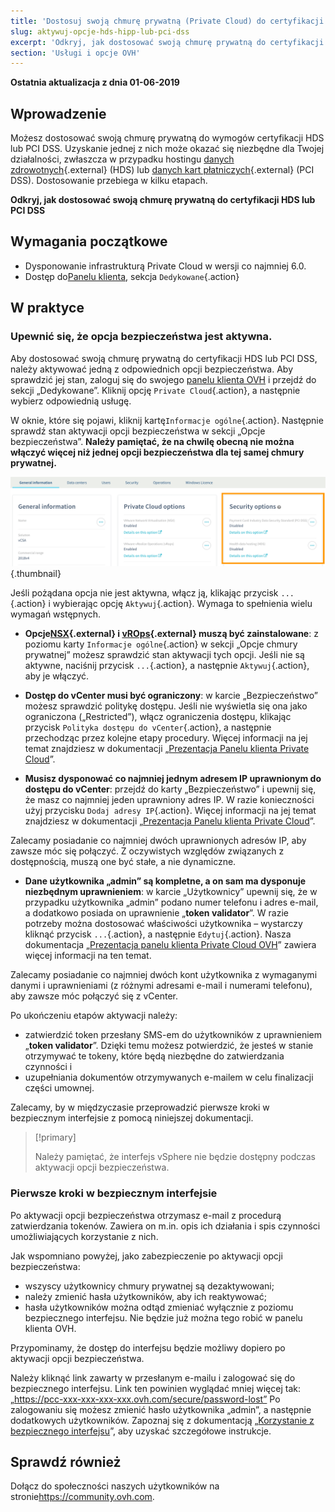 ```yaml
---
title: 'Dostosuj swoją chmurę prywatną (Private Cloud) do certyfikacji HDS lub PCI DSS'
slug: aktywuj-opcje-hds-hipp-lub-pci-dss
excerpt: 'Odkryj, jak dostosować swoją chmurę prywatną do certyfikacji HDS lub PCI DSS'
section: 'Usługi i opcje OVH'
---
```


**Ostatnia aktualizacja z dnia 01-06-2019**

## Wprowadzenie

Możesz dostosować swoją chmurę prywatną do wymogów certyfikacji HDS lub PCI DSS. Uzyskanie jednej z nich może okazać się niezbędne dla Twojej działalności, zwłaszcza w przypadku hostingu [danych zdrowotnych](https://www.ovhcloud.com/pl/enterprise/solutions/certified-cloud-solutions/healthcare-data-hosting-hds/){.external} (HDS) lub [danych kart płatniczych](https://www.ovh.pl/private-cloud/payment-infrastructure/pci-dss.xml){.external} (PCI DSS). Dostosowanie przebiega w kilku etapach.

**Odkryj, jak dostosować swoją chmurę prywatną do certyfikacji HDS lub PCI DSS**

## Wymagania początkowe

- Dysponowanie infrastrukturą Private Cloud w wersji co najmniej 6.0.
- Dostęp do[Panelu klienta](https://www.ovh.com/auth/?action=gotomanager), sekcja `Dedykowane`{.action}

## W praktyce

### Upewnić się, że opcja bezpieczeństwa jest aktywna.

Aby dostosować swoją chmurę prywatną do certyfikacji HDS lub PCI DSS, należy aktywować jedną z odpowiednich opcji bezpieczeństwa. Aby sprawdzić jej stan, zaloguj się do swojego [panelu klienta OVH](https://www.ovh.com/auth/?action=gotomanager) i przejdź do sekcji „Dedykowane”. Kliknij opcję `Private Cloud`{.action}, a następnie wybierz odpowiednią usługę. 

W oknie, które się pojawi, kliknij kartę`Informacje ogólne`{.action}. Następnie sprawdź stan aktywacji opcji bezpieczeństwa w sekcji „Opcje bezpieczeństwa”. **Należy pamiętać, że na chwilę obecną nie można włączyć więcej niż jednej opcji bezpieczeństwa dla tej samej chmury prywatnej.**

![hdspcidsscompliance](images/HomeSDDCManager.png){.thumbnail}

Jeśli pożądana opcja nie jest aktywna, włącz ją, klikając przycisk `...`{.action} i wybierając opcję `Aktywuj`{.action}. Wymaga to spełnienia wielu wymagań wstępnych.

- **Opcje[NSX](https://www.ovh.pl/private-cloud/opcje//nsx.xml){.external} i [vROps](https://www.ovh.pl/private-cloud/opcje//vrops.xml){.external} muszą być zainstalowane**\: z poziomu karty `Informacje ogólne`{.action} w sekcji „Opcje chmury prywatnej” możesz sprawdzić stan aktywacji tych opcji. Jeśli nie są aktywne, naciśnij przycisk `...`{.action}, a następnie `Aktywuj`{.action}, aby je włączyć.

- **Dostęp do vCenter musi być ograniczony**\: w karcie „Bezpieczeństwo”  możesz sprawdzić politykę dostępu. Jeśli nie wyświetla się ona jako ograniczona („Restricted”), włącz ograniczenia dostępu, klikając przycisk `Polityka dostępu do vCenter`{.action}, a następnie przechodząc przez kolejne etapy procedury. Więcej informacji na jej temat znajdziesz w dokumentacji „[Prezentacja Panelu klienta Private Cloud](https://docs.ovh.com/pl/private-cloud/manager-ovh-private-cloud/)”.

- **Musisz dysponować co najmniej jednym adresem IP uprawnionym do dostępu do vCenter**\: przejdź do karty „Bezpieczeństwo” i upewnij się, że masz co najmniej jeden uprawniony adres IP. W razie konieczności użyj przycisku `Dodaj adresy IP`{.action}. Więcej informacji na jej temat znajdziesz w dokumentacji „[Prezentacja Panelu klienta Private Cloud](https://docs.ovh.com/pl/private-cloud/manager-ovh-private-cloud/)”.

Zalecamy posiadanie co najmniej dwóch uprawnionych adresów IP, aby zawsze móc się połączyć. Z oczywistych względów związanych z dostępnością, muszą one być stałe, a nie dynamiczne.

- **Dane użytkownika „admin” są kompletne, a on sam ma dysponuje niezbędnym uprawnieniem**\: w karcie „Użytkownicy”  upewnij się, że w przypadku użytkownika „admin” podano numer telefonu i adres e-mail, a dodatkowo posiada on uprawnienie „**token validator**”. W razie potrzeby można dostosować właściwości użytkownika – wystarczy kliknąć przycisk `...`{.action}, a następnie `Edytuj`{.action}. Nasza dokumentacja „[Prezentacja panelu klienta Private Cloud OVH](https://docs.ovh.com/pl/private-cloud/manager-ovh-private-cloud/#uzytkownicy)” zawiera więcej informacji na ten temat.

Zalecamy posiadanie co najmniej dwóch kont użytkownika z wymaganymi danymi i uprawnieniami (z różnymi adresami e-mail i numerami telefonu), aby zawsze móc połączyć się z vCenter.

Po ukończeniu etapów aktywacji należy:

- zatwierdzić token przesłany SMS-em do użytkowników z uprawnieniem „**token validator**”. Dzięki temu możesz potwierdzić, że jesteś w stanie otrzymywać te tokeny, które będą niezbędne do zatwierdzania czynności i
- uzupełniania dokumentów otrzymywanych e-mailem w celu finalizacji części umownej. 

Zalecamy, by w międzyczasie przeprowadzić pierwsze kroki w bezpiecznym interfejsie z pomocą niniejszej dokumentacji. 

> [!primary]
>
> Należy pamiętać, że interfejs vSphere nie będzie dostępny podczas aktywacji opcji bezpieczeństwa.
>

### Pierwsze kroki w bezpiecznym interfejsie

Po aktywacji opcji bezpieczeństwa otrzymasz e-mail z procedurą zatwierdzania tokenów. Zawiera on m.in. opis ich działania i spis czynności umożliwiających korzystanie z nich. 

Jak wspomniano powyżej, jako zabezpieczenie po aktywacji opcji bezpieczeństwa:

- wszyscy użytkownicy chmury prywatnej są dezaktywowani;
- należy zmienić hasła użytkowników, aby ich reaktywować;
- hasła użytkowników można odtąd zmieniać wyłącznie z poziomu bezpiecznego interfejsu. Nie będzie już można tego robić w panelu klienta OVH. 

Przypominamy, że dostęp do interfejsu będzie możliwy dopiero po aktywacji opcji bezpieczeństwa.

Należy kliknąć link zawarty w przesłanym e-mailu i zalogować się do bezpiecznego interfejsu. Link ten powinien wyglądać mniej więcej tak: „https://pcc-xxx-xxx-xxx-xxx.ovh.com/secure/password-lost” Po zalogowaniu się możesz zmienić hasło użytkownika „admin”, a następnie dodatkowych użytkowników. Zapoznaj się z dokumentacją „[Korzystanie z bezpiecznego interfejsu](../interface-secure/)”, aby uzyskać szczegółowe instrukcje.

## Sprawdź również

Dołącz do społeczności naszych użytkowników na stronie<https://community.ovh.com>.